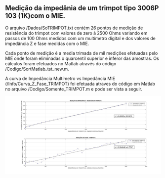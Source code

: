## Medição da impedânia de um trimpot tipo 3006P 103 (1K)com o MIE.
O arquivo /Dados/SoTRIMPOT.txt contém 26 pontos de medição de
resistência do trimpot com valores de zero à 2500 Ohms variando em passos de 100 Ohms
medidos com um multímetro digital e dos valores de impedância Z e fase medidas com o MIE.

Cada ponto de medição é a media trimada de mil medições efetuadas pelo MIE onde foram eliminadas
o quarcentil superior e inferor das amostras. Os cálculos foram efetuados no Matlab através do código 
/Codigo/SortMatlab_tst_new.m.

A curva de Impedância Multímetro vs Impedância MIE (/Info/Curva_Z_Fase_TRIMPOT) foi efetuada atraves 
do código em Matlab no arquivo /Codigo/Somente_TRIMPOT.m e pode ser vista a seguir.

![Impedância Multímetro vs Impedância MIE](Curva_Z_Fase_TRIMPOT.jpg) 

